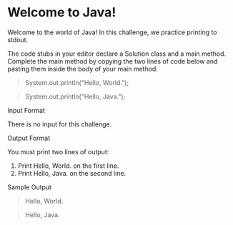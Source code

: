 # Welcome to Java!

Welcome to the world of Java! In this challenge, we practice printing to stdout.

The code stubs in your editor declare a Solution class and a main method. Complete the main method by copying the two lines of code below and pasting them inside the body of your main method.

> System.out.println("Hello, World.");

> System.out.println("Hello, Java.");

Input Format

There is no input for this challenge.

Output Format

You must print two lines of output:

1. Print Hello, World. on the first line.
2. Print Hello, Java. on the second line.

Sample Output

> Hello, World.

> Hello, Java.
